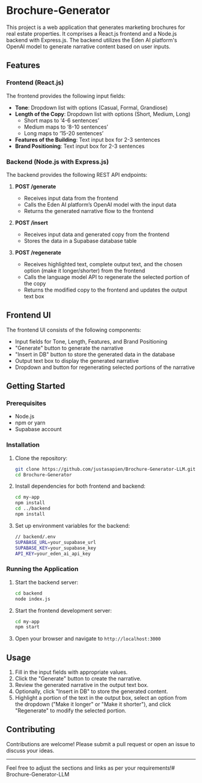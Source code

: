 # Brochure-Generator

This project is a web application that generates marketing brochures for real estate properties. It comprises a React.js frontend and a Node.js backend with Express.js. The backend utilizes the Eden AI platform's OpenAI model to generate narrative content based on user inputs.

## Features

### Frontend (React.js)

The frontend provides the following input fields:

- **Tone**: Dropdown list with options (Casual, Formal, Grandiose)
- **Length of the Copy**: Dropdown list with options (Short, Medium, Long)
  - Short maps to ‘4-6 sentences’
  - Medium maps to ‘8-10 sentences’
  - Long maps to ‘15-20 sentences’
- **Features of the Building**: Text input box for 2-3 sentences
- **Brand Positioning**: Text input box for 2-3 sentences

### Backend (Node.js with Express.js)

The backend provides the following REST API endpoints:

1. **POST /generate**
    - Receives input data from the frontend
    - Calls the Eden AI platform’s OpenAI model with the input data
    - Returns the generated narrative flow to the frontend

2. **POST /insert**
    - Receives input data and generated copy from the frontend
    - Stores the data in a Supabase database table

3. **POST /regenerate**
    - Receives highlighted text, complete output text, and the chosen option (make it longer/shorter) from the frontend
    - Calls the language model API to regenerate the selected portion of the copy
    - Returns the modified copy to the frontend and updates the output text box

## Frontend UI

The frontend UI consists of the following components:

- Input fields for Tone, Length, Features, and Brand Positioning
- "Generate" button to generate the narrative
- "Insert in DB" button to store the generated data in the database
- Output text box to display the generated narrative
- Dropdown and button for regenerating selected portions of the narrative

## Getting Started

### Prerequisites

- Node.js
- npm or yarn
- Supabase account

### Installation

1. Clone the repository:
   ```bash
   git clone https://github.com/justasapien/Brochure-Generator-LLM.git
   cd Brochure-Generator
   ```

2. Install dependencies for both frontend and backend:
   ```bash
   cd my-app
   npm install
   cd ../backend
   npm install
   ```

3. Set up environment variables for the backend:
   ```bash
   // backend/.env
   SUPABASE_URL=your_supabase_url
   SUPABASE_KEY=your_supabase_key
   API_KEY=your_eden_ai_api_key
   ```

### Running the Application

1. Start the backend server:
   ```bash
   cd backend
   node index.js
   ```

2. Start the frontend development server:
   ```bash
   cd my-app
   npm start
   ```

3. Open your browser and navigate to `http://localhost:3000`

## Usage

1. Fill in the input fields with appropriate values.
2. Click the "Generate" button to create the narrative.
3. Review the generated narrative in the output text box.
4. Optionally, click "Insert in DB" to store the generated content.
5. Highlight a portion of the text in the output box, select an option from the dropdown ("Make it longer" or "Make it shorter"), and click "Regenerate" to modify the selected portion.

## Contributing

Contributions are welcome! Please submit a pull request or open an issue to discuss your ideas.

---

Feel free to adjust the sections and links as per your requirements!# Brochure-Generator-LLM
